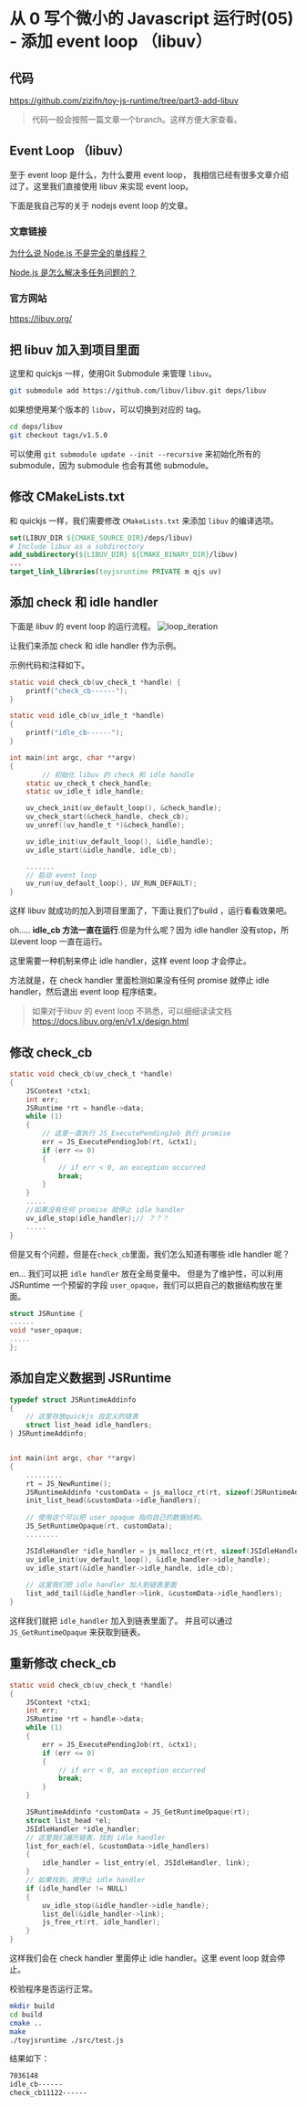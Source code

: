 # 从 0 写个微小的 Javascript 运行时(05) - 添加 event loop （libuv）

## 代码

https://github.com/zizifn/toy-js-runtime/tree/part3-add-libuv

> 代码一般会按照一篇文章一个branch。这样方便大家查看。

## Event Loop （libuv）

至于 event loop 是什么，为什么要用 event loop， 我相信已经有很多文章介绍过了。这里我们直接使用 libuv 来实现 event loop。

下面是我自己写的关于 nodejs event loop 的文章。

### 文章链接

[为什么说 Node.js 不是完全的单线程？](https://zhuanlan.zhihu.com/p/463399842)

[Node.js 是怎么解决多任务问题的？](https://zhuanlan.zhihu.com/p/463538781)

### 官方网站

https://libuv.org/

## 把 libuv 加入到项目里面

这里和 quickjs 一样，使用Git Submodule 来管理 `libuv`。
    
```bash
git submodule add https://github.com/libuv/libuv.git deps/libuv
```
    
如果想使用某个版本的 `libuv`，可以切换到对应的 tag。

```bash
cd deps/libuv
git checkout tags/v1.5.0
```
可以使用 `git submodule update --init --recursive` 来初始化所有的 submodule，因为 submodule 也会有其他 submodule。

## 修改 CMakeLists.txt

和 quickjs 一样，我们需要修改 `CMakeLists.txt` 来添加 `libuv` 的编译选项。

```cmake
set(LIBUV_DIR ${CMAKE_SOURCE_DIR}/deps/libuv)
# Include libuv as a subdirectory
add_subdirectory(${LIBUV_DIR} ${CMAKE_BINARY_DIR}/libuv)
...
target_link_libraries(toyjsruntime PRIVATE m qjs uv)
```

## 添加 check 和 idle handler

下面是 libuv 的 event loop 的运行流程。
![loop_iteration](./loop_iteration.webp)

让我们来添加 check 和 idle handler 作为示例。

示例代码和注释如下。

```c
static void check_cb(uv_check_t *handle) {
    printf("check_cb------");
}

static void idle_cb(uv_idle_t *handle)
{
    printf("idle_cb------");
}

int main(int argc, char **argv)
{
        // 初始化 libuv 的 check 和 idle handle
    static uv_check_t check_handle;
    static uv_idle_t idle_handle;

    uv_check_init(uv_default_loop(), &check_handle);
    uv_check_start(&check_handle, check_cb);
    uv_unref((uv_handle_t *)&check_handle);

    uv_idle_init(uv_default_loop(), &idle_handle);
    uv_idle_start(&idle_handle, idle_cb);

    .......
    // 启动 event loop
    uv_run(uv_default_loop(), UV_RUN_DEFAULT);
}
```

这样 libuv 就成功的加入到项目里面了，下面让我们了build ，运行看看效果吧。

oh..... **idle_cb 方法一直在运行**.但是为什么呢？因为 idle handler 没有stop，所以event loop 一直在运行。

这里需要一种机制来停止 idle handler，这样 event loop 才会停止。

方法就是，在 check handler 里面检测如果没有任何 promise 就停止 idle handler，然后退出 event loop 程序结束。

> 如果对于libuv 的 event loop 不熟悉，可以细细读读文档 https://docs.libuv.org/en/v1.x/design.html

## 修改 check_cb
    
```c
static void check_cb(uv_check_t *handle)
{
    JSContext *ctx1;
    int err;
    JSRuntime *rt = handle->data;
    while (1)
    {
        // 这里一直执行 JS_ExecutePendingJob 执行 promise
        err = JS_ExecutePendingJob(rt, &ctx1);
        if (err <= 0)
        {
            // if err < 0, an exception occurred
            break;
        }
    }
    .....
    //如果没有任何 promise 就停止 idle handler
    uv_idle_stop(idle_handler);// ？？？
    .....
}
```

但是又有个问题，但是在`check_cb`里面，我们怎么知道有哪些 idle handler 呢？

en... 我们可以把 `idle handler` 放在全局变量中。
但是为了维护性，可以利用 JSRuntime 一个预留的字段 `user_opaque`，我们可以把自己的数据结构放在里面。

``` c
struct JSRuntime {
......
void *user_opaque;
.....
};
```

## 添加自定义数据到 JSRuntime
```c
typedef struct JSRuntimeAddinfo
{
    // 这里存放quickjs 自定义的链表
    struct list_head idle_handlers;
} JSRuntimeAddinfo;


int main(int argc, char **argv)
{
    .........
    rt = JS_NewRuntime();
    JSRuntimeAddinfo *customData = js_mallocz_rt(rt, sizeof(JSRuntimeAddinfo));
    init_list_head(&customData->idle_handlers);
    
    // 使用这个可以把 user_opaque 指向自己的数据结构。
    JS_SetRuntimeOpaque(rt, customData);
    ........

    JSIdleHandler *idle_handler = js_mallocz_rt(rt, sizeof(JSIdleHandler));
    uv_idle_init(uv_default_loop(), &idle_handler->idle_handle);
    uv_idle_start(&idle_handler->idle_handle, idle_cb);
    
    // 这里我们把 idle handler 加入到链表里面
    list_add_tail(&idle_handler->link, &customData->idle_handlers);
}
```

这样我们就把 `idle_handler` 加入到链表里面了。 并且可以通过 `JS_GetRuntimeOpaque` 来获取到链表。

## 重新修改 check_cb

```c
static void check_cb(uv_check_t *handle)
{
    JSContext *ctx1;
    int err;
    JSRuntime *rt = handle->data;
    while (1)
    {
        err = JS_ExecutePendingJob(rt, &ctx1);
        if (err <= 0)
        {
            // if err < 0, an exception occurred
            break;
        }
    }

    JSRuntimeAddinfo *customData = JS_GetRuntimeOpaque(rt);
    struct list_head *el;
    JSIdleHandler *idle_handler;
    // 这里我们遍历链表，找到 idle handler
    list_for_each(el, &customData->idle_handlers)
    {
        idle_handler = list_entry(el, JSIdleHandler, link);
    }
    // 如果找到，就停止 idle handler
    if (idle_handler != NULL)
    {
        uv_idle_stop(&idle_handler->idle_handle);
        list_del(&idle_handler->link);
        js_free_rt(rt, idle_handler);
    }
}
```

这样我们会在 check handler 里面停止 idle handler。这里 event loop 就会停止。

校验程序是否运行正常。

```bash
mkdir build
cd build
cmake ..
make
./toyjsruntime ./src/test.js
``` 

结果如下：

```bash
7036148
idle_cb------
check_cb11122------
```